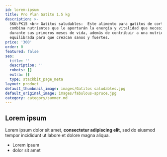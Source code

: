 ```yaml
---
id: lorem-ipsum
title: Pro Plan Gatito 1.5 kg
description: >-
  SKU:PK15 <br> Gatitos saludables:  Este alimento para gatitos de corta edad
  combina nutrientes que le aportarán la energía y vitalidad que necesitan
  durante sus primeros meses de vida, además de contribuir a una nutrición
  equilibrada para que crezcan sanos y fuertes.
price: '300'
order: 0
featured: false
seo:
  title: ''
  description: ''
  robots: []
  extra: []
  type: stackbit_page_meta
layout: product
default_thumbnail_image: images/Gatitos saludables.jpg
default_original_image: images/fabulous-spruce.jpg
category: category/summer.md
---
```

## Lorem ipsum

Lorem ipsum dolor sit amet, **consectetur adipiscing elit**, sed do eiusmod tempor incididunt ut labore et dolore magna aliqua.

- Lorem ipsum
- dolor sit amet